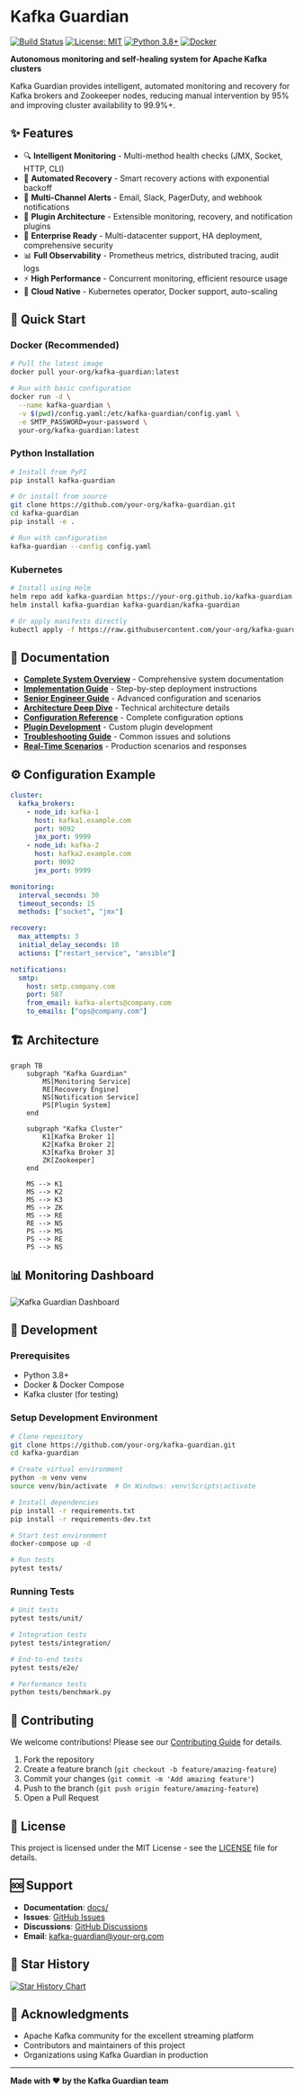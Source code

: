 # Kafka Guardian

[![Build Status](https://github.com/your-org/kafka-guardian/workflows/CI/badge.svg)](https://github.com/your-org/kafka-guardian/actions)
[![License: MIT](https://img.shields.io/badge/License-MIT-yellow.svg)](https://opensource.org/licenses/MIT)
[![Python 3.8+](https://img.shields.io/badge/python-3.8+-blue.svg)](https://www.python.org/downloads/)
[![Docker](https://img.shields.io/badge/docker-supported-blue.svg)](https://hub.docker.com/r/your-org/kafka-guardian)

**Autonomous monitoring and self-healing system for Apache Kafka clusters**

Kafka Guardian provides intelligent, automated monitoring and recovery for Kafka brokers and Zookeeper nodes, reducing manual intervention by 95% and improving cluster availability to 99.9%+.

## ✨ Features

- 🔍 **Intelligent Monitoring** - Multi-method health checks (JMX, Socket, HTTP, CLI)
- 🔄 **Automated Recovery** - Smart recovery actions with exponential backoff
- 📧 **Multi-Channel Alerts** - Email, Slack, PagerDuty, and webhook notifications
- 🔌 **Plugin Architecture** - Extensible monitoring, recovery, and notification plugins
- 🏢 **Enterprise Ready** - Multi-datacenter support, HA deployment, comprehensive security
- 📊 **Full Observability** - Prometheus metrics, distributed tracing, audit logs
- ⚡ **High Performance** - Concurrent monitoring, efficient resource usage
- 🐳 **Cloud Native** - Kubernetes operator, Docker support, auto-scaling

## 🚀 Quick Start

### Docker (Recommended)

```bash
# Pull the latest image
docker pull your-org/kafka-guardian:latest

# Run with basic configuration
docker run -d \
  --name kafka-guardian \
  -v $(pwd)/config.yaml:/etc/kafka-guardian/config.yaml \
  -e SMTP_PASSWORD=your-password \
  your-org/kafka-guardian:latest
```

### Python Installation

```bash
# Install from PyPI
pip install kafka-guardian

# Or install from source
git clone https://github.com/your-org/kafka-guardian.git
cd kafka-guardian
pip install -e .

# Run with configuration
kafka-guardian --config config.yaml
```

### Kubernetes

```bash
# Install using Helm
helm repo add kafka-guardian https://your-org.github.io/kafka-guardian
helm install kafka-guardian kafka-guardian/kafka-guardian

# Or apply manifests directly
kubectl apply -f https://raw.githubusercontent.com/your-org/kafka-guardian/main/k8s/
```

## 📖 Documentation

- **[Complete System Overview](docs/complete_system_overview.md)** - Comprehensive system documentation
- **[Implementation Guide](docs/implementation_guide.md)** - Step-by-step deployment instructions
- **[Senior Engineer Guide](docs/senior_engineer_guide.md)** - Advanced configuration and scenarios
- **[Architecture Deep Dive](docs/architecture_deep_dive.md)** - Technical architecture details
- **[Configuration Reference](docs/configuration_reference.md)** - Complete configuration options
- **[Plugin Development](docs/plugin_development.md)** - Custom plugin development
- **[Troubleshooting Guide](docs/troubleshooting.md)** - Common issues and solutions
- **[Real-Time Scenarios](docs/real_time_scenarios.md)** - Production scenarios and responses

## ⚙️ Configuration Example

```yaml
cluster:
  kafka_brokers:
    - node_id: kafka-1
      host: kafka1.example.com
      port: 9092
      jmx_port: 9999
    - node_id: kafka-2
      host: kafka2.example.com
      port: 9092
      jmx_port: 9999

monitoring:
  interval_seconds: 30
  timeout_seconds: 15
  methods: ["socket", "jmx"]

recovery:
  max_attempts: 3
  initial_delay_seconds: 10
  actions: ["restart_service", "ansible"]

notifications:
  smtp:
    host: smtp.company.com
    port: 587
    from_email: kafka-alerts@company.com
    to_emails: ["ops@company.com"]
```

## 🏗️ Architecture

```mermaid
graph TB
    subgraph "Kafka Guardian"
        MS[Monitoring Service]
        RE[Recovery Engine]
        NS[Notification Service]
        PS[Plugin System]
    end
    
    subgraph "Kafka Cluster"
        K1[Kafka Broker 1]
        K2[Kafka Broker 2]
        K3[Kafka Broker 3]
        ZK[Zookeeper]
    end
    
    MS --> K1
    MS --> K2
    MS --> K3
    MS --> ZK
    MS --> RE
    RE --> NS
    PS --> MS
    PS --> RE
    PS --> NS
```

## 📊 Monitoring Dashboard

![Kafka Guardian Dashboard](docs/images/dashboard-overview.png)

## 🔧 Development

### Prerequisites

- Python 3.8+
- Docker & Docker Compose
- Kafka cluster (for testing)

### Setup Development Environment

```bash
# Clone repository
git clone https://github.com/your-org/kafka-guardian.git
cd kafka-guardian

# Create virtual environment
python -m venv venv
source venv/bin/activate  # On Windows: venv\Scripts\activate

# Install dependencies
pip install -r requirements.txt
pip install -r requirements-dev.txt

# Start test environment
docker-compose up -d

# Run tests
pytest tests/
```

### Running Tests

```bash
# Unit tests
pytest tests/unit/

# Integration tests
pytest tests/integration/

# End-to-end tests
pytest tests/e2e/

# Performance tests
python tests/benchmark.py
```

## 🤝 Contributing

We welcome contributions! Please see our [Contributing Guide](CONTRIBUTING.md) for details.

1. Fork the repository
2. Create a feature branch (`git checkout -b feature/amazing-feature`)
3. Commit your changes (`git commit -m 'Add amazing feature'`)
4. Push to the branch (`git push origin feature/amazing-feature`)
5. Open a Pull Request

## 📝 License

This project is licensed under the MIT License - see the [LICENSE](LICENSE) file for details.

## 🆘 Support

- **Documentation**: [docs/](docs/)
- **Issues**: [GitHub Issues](https://github.com/your-org/kafka-guardian/issues)
- **Discussions**: [GitHub Discussions](https://github.com/your-org/kafka-guardian/discussions)
- **Email**: kafka-guardian@your-org.com

## 🌟 Star History

[![Star History Chart](https://api.star-history.com/svg?repos=your-org/kafka-guardian&type=Date)](https://star-history.com/#your-org/kafka-guardian&Date)

## 🙏 Acknowledgments

- Apache Kafka community for the excellent streaming platform
- Contributors and maintainers of this project
- Organizations using Kafka Guardian in production

---

**Made with ❤️ by the Kafka Guardian team**